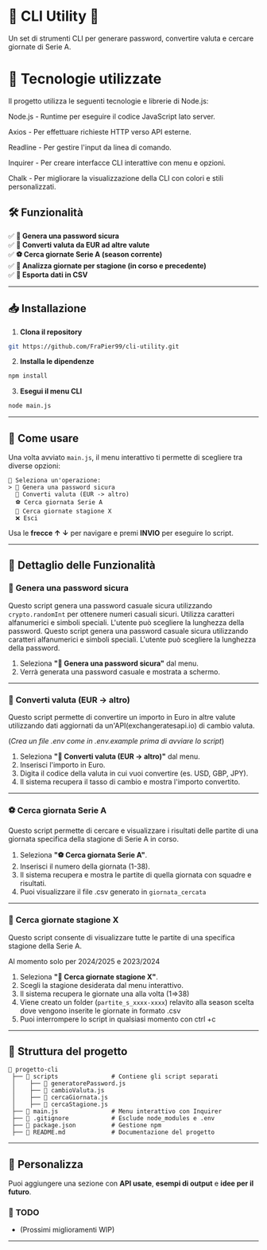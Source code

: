 # 📌 CLI Utility 🚀

Un set di strumenti CLI per generare password, convertire valuta e cercare giornate di Serie A.


# 📌 Tecnologie utilizzate

Il progetto utilizza le seguenti tecnologie e librerie di Node.js:

Node.js - Runtime per eseguire il codice JavaScript lato server.

Axios - Per effettuare richieste HTTP verso API esterne.

Readline - Per gestire l'input da linea di comando.

Inquirer - Per creare interfacce CLI interattive con menu e opzioni.

Chalk - Per migliorare la visualizzazione della CLI con colori e stili personalizzati.


## 🛠 Funzionalità
✅ **🔐 Genera una password sicura**  
✅ **💱 Converti valuta da EUR ad altre valute**  
✅ **⚽ Cerca giornate Serie A (season corrente)**  
✅ **📅 Analizza giornate per stagione (in corso e precedente)**  
✅ **📂 Esporta dati in CSV**  

---

## 📥 **Installazione**
1. **Clona il repository**  
```bash
git https://github.com/FraPier99/cli-utility.git

```

2. **Installa le dipendenze**
```bash
npm install
```

3. **Esegui il menu CLI**
```bash
node main.js
```

---

## 🚀 **Come usare**
Una volta avviato `main.js`, il menu interattivo ti permette di scegliere tra diverse opzioni:  
```
📌 Seleziona un'operazione:
> 🔐 Genera una password sicura
  💱 Converti valuta (EUR -> altro)
  ⚽ Cerca giornata Serie A
  📅 Cerca giornate stagione X
  ❌ Esci
```
Usa le **frecce ↑ ↓** per navigare e premi **INVIO** per eseguire lo script.

---

## 📌 **Dettaglio delle Funzionalità**
### 🔐 **Genera una password sicura**
Questo script genera una password casuale sicura utilizzando `crypto.randomInt` per ottenere numeri casuali sicuri. Utilizza caratteri alfanumerici e simboli speciali. L'utente può scegliere la lunghezza della password.
Questo script genera una password casuale sicura utilizzando caratteri alfanumerici e simboli speciali. L'utente può scegliere la lunghezza della password.

1. Seleziona **"🔐 Genera una password sicura"** dal menu.
2. Verrà generata una password casuale e mostrata a schermo.

---

### 💱 **Converti valuta (EUR -> altro)**
Questo script permette di convertire un importo in Euro in altre valute utilizzando dati aggiornati da un'API(exchangeratesapi.io) di cambio valuta.


(*Crea un file .env come in .env.example prima di avviare lo script*)

1. Seleziona **"💱 Converti valuta (EUR -> altro)"** dal menu.
2. Inserisci l'importo in Euro.
3. Digita il codice della valuta in cui vuoi convertire (es. USD, GBP, JPY).
4. Il sistema recupera il tasso di cambio e mostra l'importo convertito.

---

### ⚽ **Cerca giornata Serie A**
Questo script permette di cercare e visualizzare i risultati delle partite di una giornata specifica della stagione di Serie A in corso.

1. Seleziona **"⚽ Cerca giornata Serie A"**.
2. Inserisci il numero della giornata (1-38).
3. Il sistema recupera e mostra le partite di quella giornata con squadre e risultati.
4. Puoi visualizzare il file .csv generato in `giornata_cercata`


---

### 📅 **Cerca giornate stagione X**
Questo script consente di visualizzare tutte le partite di una specifica stagione della Serie A.

Al momento solo per 2024/2025 e 2023/2024

1. Seleziona **"📅 Cerca giornate stagione X"**.
2. Scegli la stagione desiderata dal menu interattivo.
3. Il sistema recupera le giornate una alla volta (1=>38)
4. Viene creato un folder  (`partite_s_xxxx-xxxx`) relavito alla season scelta dove vengono inserite le giornate in formato .csv
5. Puoi interrompere lo script in qualsiasi momento con ctrl +c


---

## 📌 **Struttura del progetto**
```
📂 progetto-cli
 ├── 📂 scripts               # Contiene gli script separati
 │    ├── 📄 generatorePassword.js
 │    ├── 📄 cambioValuta.js
 │    ├── 📄 cercaGiornata.js
 │    ├── 📄 cercaStagione.js
 ├── 📄 main.js               # Menu interattivo con Inquirer
 ├── 📄 .gitignore            # Esclude node_modules e .env
 ├── 📄 package.json          # Gestione npm
 ├── 📄 README.md             # Documentazione del progetto
```

---

## 📝 **Personalizza**
Puoi aggiungere una sezione con **API usate**, **esempi di output** e **idee per il futuro**.

### 📌 **TODO**
- (Prossimi miglioramenti WIP)


---


